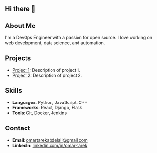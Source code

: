 ## Hi there 👋

<!--
**Omar-tarek3/Omar-tarek3** is a ✨ _special_ ✨ repository because its `README.md` (this file) appears on your GitHub profile.

Here are some ideas to get you started:

- 🔭 I’m currently working on ...
- 🌱 I’m currently learning ...
- 👯 I’m looking to collaborate on ...
- 🤔 I’m looking for help with ...
- 💬 Ask me about ...
- 📫 How to reach me: ...
- 😄 Pronouns: ...
- ⚡ Fun fact: ...
-->

## About Me
I'm a DevOps Engineer with a passion for open source. I love working on web development, data science, and automation.

## Projects
- [Project 1](https://github.com/johndoe/project1): Description of project 1.
- [Project 2](https://github.com/johndoe/project2): Description of project 2.

## Skills
- **Languages**: Python, JavaScript, C++
- **Frameworks**: React, Django, Flask
- **Tools**: Git, Docker, Jenkins

## Contact
- **Email**: omartarekabdelall@gmail.com
- **LinkedIn**: [linkedin.com/in/omar-tarek](www.linkedin.com/in/omar-tarek-274700214)



